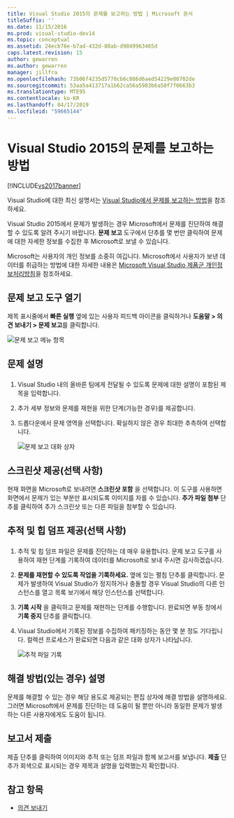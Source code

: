```yaml
---
title: Visual Studio 2015의 문제를 보고하는 방법 | Microsoft 문서
titleSuffix: ''
ms.date: 11/15/2016
ms.prod: visual-studio-dev14
ms.topic: conceptual
ms.assetid: 24ecb76e-b7ad-432d-88ab-d9849963465d
caps.latest.revision: 15
author: gewarren
ms.author: gewarren
manager: jillfra
ms.openlocfilehash: 73b06f4235d5770cb6c086d6aed54229e00702de
ms.sourcegitcommit: 53aa5a413717a1b62ca56a5983b6a50f7f0663b3
ms.translationtype: MTE95
ms.contentlocale: ko-KR
ms.lasthandoff: 04/17/2019
ms.locfileid: "59665144"
---
```

# <a name="how-to-report-a-problem-with-visual-studio-2015"></a>Visual Studio 2015의 문제를 보고하는 방법
[!INCLUDE[vs2017banner](../includes/vs2017banner.md)]

Visual Studio에 대한 최신 설명서는 [Visual Studio에서 문제를 보고하는 방법](/visualstudio/ide/how-to-report-a-problem-with-visual-studio)을 참조하세요.

Visual Studio 2015에서 문제가 발생하는 경우 Microsoft에서 문제를 진단하여 해결할 수 있도록 알려 주시기 바랍니다.  **문제 보고** 도구에서 단추를 몇 번만 클릭하여 문제에 대한 자세한 정보를 수집한 후 Microsoft로 보낼 수 있습니다.

Microsoft는 사용자의 개인 정보를 소중히 여깁니다. Microsoft에서 사용자가 보낸 데이터를 취급하는 방법에 대한 자세한 내용은 [Microsoft Visual Studio 제품군 개인정보처리방침](https://www.visualstudio.com/dn948229)을 참조하세요.

## <a name="open-the-report-a-problem-tool"></a>문제 보고 도구 열기

제목 표시줄에서 **빠른 실행** 옆에 있는 사용자 피드백 아이콘을 클릭하거나 **도움말 > 의견 보내기 > 문제 보고**를 클릭합니다.

![문제 보고 메뉴 항목](../ide/media/report-a-problem-menu-item.png "문제 보고 메뉴 항목")

## <a name="describe-the-problem"></a>문제 설명

###  <a name="describe_the_problem"></a>

1. Visual Studio 내의 올바른 팀에게 전달될 수 있도록 문제에 대한 설명이 포함된 제목을 입력합니다.

2. 추가 세부 정보와 문제를 재현을 위한 단계(가능한 경우)를 제공합니다.

3. 드롭다운에서 문제 영역을 선택합니다. 확실하지 않은 경우 최대한 추측하여 선택합니다.

   ![문제 보고 대화 상자](../ide/media/report-a-problem-dialog.png "문제 보고 대화 상자")

## <a name="provide-a-screenshot-optional"></a>스크린샷 제공(선택 사항)

현재 화면을 Microsoft로 보내려면 **스크린샷 포함** 을 선택합니다. 이 도구를 사용하면 화면에서 문제가 있는 부분만 표시되도록 이미지를 자를 수 있습니다. **추가 파일 첨부** 단추를 클릭하여 추가 스크린샷 또는 다른 파일을 첨부할 수 있습니다.

## <a name="provide-a-trace-and-heap-dump-optional"></a>추적 및 힙 덤프 제공(선택 사항)

###  <a name="provide_a_trace_and_heap_dump"></a>

1.  추적 및 힙 덤프 파일은 문제를 진단하는 데 매우 유용합니다.   문제 보고 도구를 사용하여 재현 단계를 기록하여 데이터를 Microsoft로 보내 주시면 감사하겠습니다.

2.  **문제를 재현할 수 있도록 작업을 기록하세요.** 옆에 있는 펼침 단추를 클릭합니다. 문제가 발생하여 Visual Studio가 정지하거나 충돌할 경우 Visual Studio의 다른 인스턴스를 열고 목록 보기에서 해당 인스턴스를 선택합니다.

3.  **기록 시작** 을 클릭하고 문제를 재현하는 단계를 수행합니다. 완료되면 부동 창에서 **기록 중지** 단추를 클릭합니다.

4.  Visual Studio에서 기록된 정보를 수집하여 패키징하는 동안 몇 분 정도 기다립니다. 컬렉션 프로세스가 완료되면 다음과 같은 대화 상자가 나타납니다.

     ![추적 파일 기록](../ide/media/record-a-trace-file.png "추적 파일 기록")

## <a name="describe-the-workaround-if-there-is-one"></a>해결 방법(있는 경우) 설명

문제를 해결할 수 있는 경우 해당 용도로 제공되는 편집 상자에 해결 방법을 설명하세요. 그러면 Microsoft에서 문제를 진단하는 데 도움이 될 뿐만 아니라 동일한 문제가 발생하는 다른 사용자에게도 도움이 됩니다.

## <a name="submit-the-report"></a>보고서 제출

제출 단추를 클릭하여 이미지와 추적 또는 덤프 파일과 함께 보고서를 보냅니다. **제출** 단추가 회색으로 표시되는 경우 제목과 설명을 입력했는지 확인합니다.

## <a name="see-also"></a>참고 항목

- [의견 보내기](../ide/talk-to-us.md)
